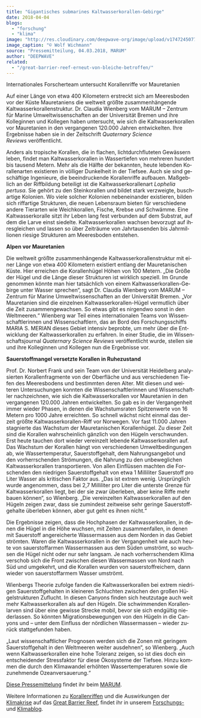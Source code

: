 ```yaml
---
title: "Gi­gan­ti­sches sub­ma­ri­nes Kaltwasserkorallen-Gebirge"
date: 2018-04-04
blogs: 
  - "forschung"
  - "klima"
image: "http://res.cloudinary.com/deepwave-org/image/upload/v1747245077/deepwave.org/KoralleParamuricea-010.jpg"
image_caption: "© Wolf Wichmann"
source: "Pressemitteilung, 04.03.2018, MARUM"
author: "DEEPWAVE"
related: 
  - "/great-barrier-reef-erneut-von-bleiche-betroffen/"
---
```


Internationales Forscherteam untersucht Korallenriffe vor Mauretanien

Auf einer Länge von etwa 400 Kilometern erstreckt sich am Meeresboden vor der Küste Mauretaniens die weltweit größte zusammenhängende Kaltwasserkorallenstruktur. Dr. Claudia Wienberg vom MARUM – Zentrum für Marine Umweltwissenschaften an der Universität Bremen und ihre Kolleginnen und Kollegen haben untersucht, wie sich die Kaltwasserkorallen vor Mauretanien in den vergangenen 120.000 Jahren entwickelten. Ihre Ergebnisse haben sie in der Zeitschrift _Quaternary Science Reviews_ veröffentlicht.

An­ders als tro­pi­sche Ko­ral­len, die in fla­chen, licht­durch­flu­te­ten Ge­wäs­sern le­ben, fin­det man Kalt­was­ser­ko­ral­len in Was­ser­tie­fen von meh­re­ren hun­dert bis tau­send Me­tern. Mehr als die Hälf­te der be­kann­ten, heu­te le­ben­den Ko­ral­len­ar­ten exis­tie­ren in völ­li­ger Dun­kel­heit in der Tief­see. Auch sie sind ge­schäf­ti­ge In­ge­nieu­re, die be­ein­dru­cken­de Ko­ral­len­rif­fe auf­bau­en. Maß­geb­lich an der Riff­bil­dung be­tei­ligt ist die Kalt­was­ser­ko­ral­len­art _Lophelia pertusa_. Sie ge­hört zu den Stein­ko­ral­len und bil­det stark ver­zweig­te, bus­ch­ar­ti­ge Ko­lo­ni­en. Wo vie­le sol­cher Ko­lo­ni­en ne­ben­ein­an­der exis­tie­ren, bil­den sich rif­far­ti­ge Struk­tu­ren, die neu­en Le­bens­raum bie­ten für ver­schie­de­ne an­de­re Tier­ar­ten wie Weich­ko­ral­len, Fi­sche, Kreb­se und Schwäm­me. Eine Kalt­was­ser­ko­ral­le sitzt ihr Le­ben lang fest ver­bun­den auf dem Sub­strat, auf dem die Lar­ve einst sie­del­te. Kalt­was­ser­ko­ral­len wach­sen be­vor­zugt auf ih­res­glei­chen und las­sen so über Zeit­räu­me von Jahr­tau­sen­den bis Jahr­mil­lio­nen rie­si­ge Struk­tu­ren am Mee­res­bo­den ent­ste­hen.

**Alpen vor Mauretanien**

Die welt­weit größ­te zu­sam­men­hän­gen­de Kalt­was­ser­ko­ral­len­struk­tur mit ei­ner Län­ge von etwa 400 Ki­lo­me­tern exis­tiert ent­lang der Mau­re­ta­ni­schen Küs­te. Hier er­rei­chen die Ko­ral­len­hü­gel Hö­hen von 100 Me­tern. „Die Grö­ße der Hü­gel und die Län­ge die­ser Struk­tu­ren ist wirk­lich spe­zi­ell. Im Grun­de ge­nom­men könn­te man hier tat­säch­lich von ei­nem Kalt­was­ser­ko­ral­len-Ge­bir­ge un­ter Was­ser spre­chen“, sagt Dr. Clau­dia Wien­berg vom MARUM – Zen­trum für Ma­ri­ne Um­welt­wis­sen­schaf­ten an der Uni­ver­si­tät Bre­men. „Vor Mau­re­ta­ni­en sind die ein­zel­nen Kaltwas­ser­ko­ral­len-Hü­gel ver­mut­lich über die Zeit zu­sam­men­ge­wach­sen. So et­was gibt es nir­gend­wo sonst in den Welt­mee­ren.“ Wien­berg war Teil ei­nes in­ter­na­tio­na­len Teams von Wis­sen­schaft­le­rin­nen und Wis­sen­schaft­lern, das an Bord des For­schungs­schiffs MA­RIA S. ME­RI­AN die­ses Ge­biet in­ten­siv be­prob­te, um mehr über die Ent­wick­lung der Kalt­was­ser­ko­ral­len zu er­fah­ren. In ei­ner Stu­die, die im Wis­sen­schafts­jour­nal _Quaternary Science Reviews_ ver­öf­fent­licht wur­de, stel­len sie und ihre Kol­le­gin­nen und Kol­le­gen nun die Er­geb­nis­se vor.

**Sauerstoffmangel versetzte Korallen in Ruhezustand**

Prof. Dr. Nor­bert Frank und sein Team von der Uni­ver­si­tät Hei­del­berg ana­ly­sier­ten Ko­ral­len­frag­men­te von der Ober­flä­che und aus ver­schie­de­nen Tie­fen des Mee­res­bo­dens und be­stimm­ten de­ren Al­ter. Mit die­sen und wei­teren Un­ter­su­chun­gen konn­ten die Wis­sen­schaft­le­rin­nen und Wis­sen­schaft­ler nach­zeich­nen, wie sich die Kaltwasser­ko­ral­len vor Mau­re­ta­ni­en in den ver­gan­ge­nen 120.000 Jah­ren ent­wi­ckel­ten. So gab es in der Ver­gan­gen­heit im­mer wie­der Pha­sen, in de­nen die Wachs­tums­ra­ten Spit­zen­wer­te von 16 Me­tern pro 1000 Jah­re er­reich­ten. So schnell wächst nicht ein­mal das der­zeit größ­te Kalt­was­ser­ko­ral­len-Riff vor Nor­we­gen. Vor fast 11.000 Jah­ren sta­gnier­te das Wachs­tum der Mau­re­ta­ni­schen Ko­ral­len­hü­gel. Zu die­ser Zeit sind die Ko­ral­len wahr­schein­lich gänz­lich von den Hü­geln ver­schwun­den. Erst heu­te tau­chen dort wie­der ver­ein­zelt le­ben­de Kaltwas­ser­ko­ral­len auf. Das Wachs­tum der Ko­ral­len hängt von ver­schie­de­nen Um­welt­be­din­gun­gen ab, wie Was­ser­tem­pe­ra­tur, Sau­er­stoff­ge­halt, dem Nah­rungs­an­ge­bot und den vor­herr­schen­den Strö­mun­gen, die Nah­rung zu den un­be­weg­li­chen Kalt­was­ser­ko­ral­len trans­por­tie­ren. Von al­len Ein­flüs­sen mach­ten die For­schen­den den nied­ri­gen Sau­er­stoff­ge­halt von etwa 1 Mil­li­li­ter Sau­er­stoff pro Li­ter Was­ser als kri­ti­schen Fak­tor aus. „Das ist ex­trem we­nig. Ur­sprüng­lich wur­de an­ge­nom­men, dass bei 2,7 Mil­li­li­ter pro Li­ter die un­ters­te Gren­ze für Kaltwasserkorallen liegt, bei der sie zwar über­le­ben, aber kei­ne Rif­fe mehr bau­en kön­nen“, so Wien­berg. „Die ver­ein­zel­ten Kaltwasserkorallen auf den Hü­geln zei­gen zwar, dass sie zu­min­dest zeit­wei­se sehr ge­rin­ge Sau­er­stoff­ge­hal­te über­le­ben kön­nen, aber gut geht es ih­nen nicht.“

Die Er­geb­nis­se zei­gen, dass die Hoch­pha­sen der Kalt­was­ser­ko­ral­len, in de­nen die Hü­gel in die Höhe wuch­sen, mit Zei­ten zu­sam­men­fal­len, in de­nen mit Sau­er­stoff an­ge­rei­cher­te Was­ser­mas­sen aus dem Nor­den in das Ge­biet ström­ten. Wa­ren die Kalt­was­ser­ko­ral­len in der Ver­gan­gen­heit wie auch heu­te von sau­er­stoff­ar­men Was­ser­mas­sen aus dem Sü­den um­strömt, so wuch­sen die Hü­gel nicht oder nur sehr lang­sam. Je nach vor­herr­schen­dem Kli­ma ver­schob sich die Front zwi­schen die­sen Was­ser­mas­sen von Nord nach Süd und um­ge­kehrt, und die Ko­ral­len wur­den von sau­er­stoff­rei­chem, dann wie­der von sau­er­stoff­ar­mem Was­ser um­strömt.

Wien­bergs Theo­rie zu­fol­ge fan­den die Kaltwasserkorallen bei ex­trem nied­ri­gen Sau­er­stoff­ge­hal­ten in klei­ne­ren Schluch­ten zwi­schen den gro­ßen Hü­gel­struk­tu­ren Zu­flucht. In die­sen Can­yons fin­den sich heut­zu­ta­ge auch weit mehr Kalt­was­ser­ko­ral­len als auf den Hü­geln. Die schwim­men­den Ko­ral­len­lar­ven sind über eine ge­wis­se Stre­cke mo­bil, be­vor sie sich end­gül­tig nie­der­las­sen. So könn­ten Mi­gra­ti­ons­be­we­gun­gen von den Hü­geln in die Can­yons und – un­ter dem Ein­fluss der nörd­li­chen Was­ser­mas­sen – wie­der zu­rück statt­ge­fun­den ha­ben.

„Laut wis­sen­schaft­li­cher Pro­gno­sen wer­den sich die Zo­nen mit ge­rin­gem Sau­er­stoff­ge­halt in den Welt­mee­ren wei­ter aus­deh­nen“, so Wien­berg. „Auch wenn Kaltwasserkorallen eine hohe To­le­ranz zei­gen, so ist dies doch ein ent­schei­den­der Stress­fak­tor für die­se Öko­sys­te­me der Tief­see. Hin­zu kom­men die durch den Kli­ma­wan­del er­höh­ten Was­ser­tem­pe­ra­tu­ren so­wie die zu­neh­men­de Oze­an­ver­saue­rung.“

[Diese Pressemittelung](https://www.marum.de/Entdecken/Korallenriff.html) findet ihr beim [MARUM](https://www.marum.de/index.html).

Weitere Informationen zu [Korallenriffen](https://www.deepwave.org/die-ozeane/korallen/) und die Auswirkungen der [Klimakrise](https://www.deepwave.org/die-ozeane/klimawandel/) auf das [Great Barrier Reef](https://www.deepwave.org/great-barrier-reef-erneut-von-bleiche-betroffen/), findet ihr in unserem [Forschungs-](https://www.deepwave.org/blogs/forschung/) und [Klimablog](https://www.deepwave.org/blogs/klima/).
